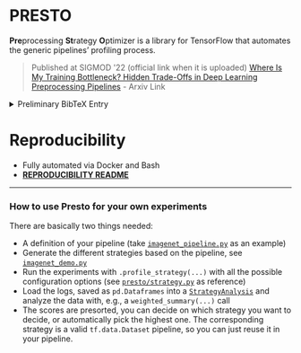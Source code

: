# PRESTO

**Pre**processing **St**rategy **O**ptimizer is a library for TensorFlow that automates the generic pipelines’ profiling process.
> Published at SIGMOD '22 (official link when it is uploaded)
> [Where Is My Training Bottleneck? Hidden Trade-Offs in Deep Learning Preprocessing Pipelines](https://arxiv.org/abs/2202.08679) - Arxiv Link
<details>
  <summary> Preliminary BibTeX Entry </summary>

```
@inbook{10.1145/3514221.3517848,
author = {Isenko, Alexander and Mayer, Ruben and Jeffrey, Jedele and Jacobsen, Hans-Arno},
title = {Where Is My Training Bottleneck? Hidden Trade-Offs in Deep Learning Preprocessing Pipelines},
year = {2022},
isbn = {9781450392495},
publisher = {Association for Computing Machinery},
address = {New York, NY, USA},
url = {https://doi.org/10.1145/3514221.3517848},
booktitle = {Proceedings of the 2022 International Conference on Management of Data},
numpages = {15}
}
```

</details>

# Reproducibility

* Fully automated via Docker and Bash
* [**REPRODUCIBILITY README**](REPRODUCIBILITY.md)

---
### How to use Presto for your own experiments

There are basically two things needed:
* A definition of your pipeline (take [`imagenet_pipeline.py`](imagenet_pipeline.py) as an example)
* Generate the different strategies based on the pipeline, see [`imagenet_demo.py`](imagenet_demo.py)
* Run the experiments with `.profile_strategy(...)` with all the possible configuration options (see [`presto/strategy.py`](presto/strategy.py) as reference)
* Load the logs, saved as `pd.Dataframes` into a [`StrategyAnalysis`](presto/analysis.py) and analyze the data with, e.g., a `weighted_summary(...)` call
* The scores are presorted, you can decide on which strategy you want to decide, or automatically pick the highest one. The corresponding strategy is a valid `tf.data.Dataset` pipeline, so you can just reuse it in your pipeline.
